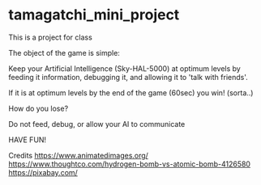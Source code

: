# tamagatchi_mini_project
This is a project for class

The object of the game is simple:

Keep your Artificial Intelligence (Sky-HAL-5000) at optimum levels by
feeding it information, debugging it, and allowing it to 'talk with friends'.

If it is at optimum levels by the end of the game (60sec) you win! (sorta..)

How do you lose?

Do not feed, debug, or allow your AI to communicate


HAVE FUN!

Credits
https://www.animatedimages.org/
https://www.thoughtco.com/hydrogen-bomb-vs-atomic-bomb-4126580
https://pixabay.com/
